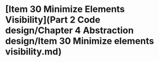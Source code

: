 # \[Item 30 Minimize Elements Visibility]\(Part 2 Code design/Chapter 4 Abstraction design/Item 30 Minimize elements visibility.md)

